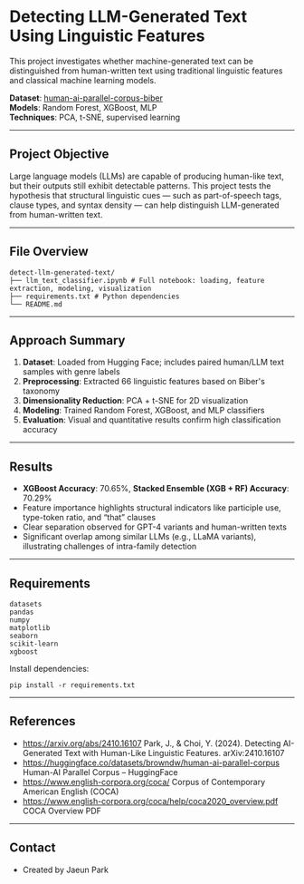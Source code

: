 # Detecting LLM-Generated Text Using Linguistic Features

This project investigates whether machine-generated text can be distinguished from human-written text using traditional linguistic features and classical machine learning models.

**Dataset**: [human-ai-parallel-corpus-biber](https://huggingface.co/datasets/human-ai-parallel-corpus-biber)  
**Models**: Random Forest, XGBoost, MLP  
**Techniques**: PCA, t-SNE, supervised learning

---

## Project Objective

Large language models (LLMs) are capable of producing human-like text, but their outputs still exhibit detectable patterns. This project tests the hypothesis that structural linguistic cues — such as part-of-speech tags, clause types, and syntax density — can help distinguish LLM-generated from human-written text.

---

## File Overview
```
detect-llm-generated-text/
├── llm_text_classifier.ipynb # Full notebook: loading, feature extraction, modeling, visualization
├── requirements.txt # Python dependencies
└── README.md
```

---

## Approach Summary

1. **Dataset**: Loaded from Hugging Face; includes paired human/LLM text samples with genre labels
2. **Preprocessing**: Extracted 66 linguistic features based on Biber's taxonomy
3. **Dimensionality Reduction**: PCA + t-SNE for 2D visualization
4. **Modeling**: Trained Random Forest, XGBoost, and MLP classifiers
5. **Evaluation**: Visual and quantitative results confirm high classification accuracy

---

## Results

- **XGBoost Accuracy**: 70.65%, **Stacked Ensemble (XGB + RF) Accuracy**: 70.29%
- Feature importance highlights structural indicators like participle use, type-token ratio, and “that” clauses
- Clear separation observed for GPT-4 variants and human-written texts
- Significant overlap among similar LLMs (e.g., LLaMA variants), illustrating challenges of intra-family detection


---

## Requirements
```
datasets
pandas
numpy
matplotlib
seaborn
scikit-learn
xgboost
```

Install dependencies:
```
pip install -r requirements.txt
```

---

## References
* https://arxiv.org/abs/2410.16107 Park, J., & Choi, Y. (2024). Detecting AI-Generated Text with Human-Like Linguistic Features. arXiv:2410.16107
* https://huggingface.co/datasets/browndw/human-ai-parallel-corpus Human-AI Parallel Corpus – HuggingFace
* https://www.english-corpora.org/coca/ Corpus of Contemporary American English (COCA)
* https://www.english-corpora.org/coca/help/coca2020_overview.pdf COCA Overview PDF


---

## Contact
* Created by Jaeun Park